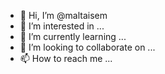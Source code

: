 - 👋 Hi, I’m @maltaisem
- 👀 I’m interested in ...
- 🌱 I’m currently learning ...
- 💞️ I’m looking to collaborate on ...
- 📫 How to reach me ...

<!---
maltaisem/maltaisem is a ✨ special ✨ repository because its `README.md` (this file) appears on your GitHub profile.
You can click the Preview link to take a look at your changes.
--->
